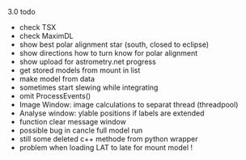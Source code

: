 3.0 todo
- check TSX
- check MaximDL
- show best polar alignment star (south, closed to eclipse)
- show directions how to turn know for polar alignment
- show upload for astrometry.net progress
- get stored models from mount in list
- make model from data
- sometimes start slewing while integrating
- omit ProcessEvents()
- Image Window: image calculations to separat thread (threadpool)
- Analyse window: ylable positions if labels are extended
- function clear message window
- possible bug in cancle full model run
- still some deleted c++ methode from python wrapper
- problem when loading LAT to late for mount model !
